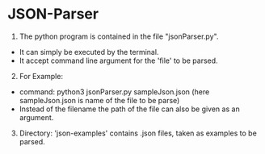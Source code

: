 # JSON-Parser

1. The python program is contained in the file "jsonParser.py".
 - It can simply be executed by the terminal.
 - It accept command line argument for the 'file' to be parsed.

2. For Example:
 - command: python3 jsonParser.py sampleJson.json (here sampleJson.json is name of the file to be parse)
 - Instead of the filename the path of the file can also be given as an argument.

3. Directory: 'json-examples' contains .json files, taken as examples to be parsed.


